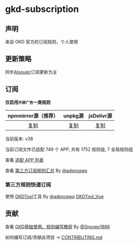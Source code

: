 # gkd-subscription

## 声明

来自 GKD 官方的订阅规则，个人使用

## 更新策略

同步[AIsouler](https://github.com/AIsouler/GKD_subscription)订阅更新为主

## 订阅

**仅启用`开屏广告`一类规则**

|                     npmmirror源（推荐）                      |                      unpkg源                      |                          jsDelivr源                          |
| :----------------------------------------------------------: | :-----------------------------------------------: | :----------------------------------------------------------: |
| [复制](https://registry.npmmirror.com/gkd-subscription/latest/files) | [复制](https://unpkg.com/gkd-subscription@latest) | [复制](https://cdn.jsdelivr.net/npm/gkd-subscription@latest/dist/gkd.json5) |

当前版本: v38

当前订阅文件已适配 749 个 APP, 共有 1752 规则组, 7 全局规则组

查看 [适配 APP 列表](./dist/README.md)

查看 [第三方订阅规则汇总](https://github.com/Adpro-Team/GKD_THS_List) By [@adproqwq](https://github.com/adproqwq)

### 第三方规则快速订阅

使用 [GKDTool](https://rules.adproqwq.xyz)工具 By [@adproqwq](https://github.com/adproqwq) [GKDTool_Vue](https://github.com/adproqwq/GKDTool_Vue)

## 贡献

查看 [GKD基础使用、规则编写教程](https://github.com/Snoopy1866/blogs/tree/main/software/gkd) By [@Snoopy1866](https://github.com/Snoopy1866)

如何编写订阅/贡献此项目 -> [CONTRIBUTING.md](./CONTRIBUTING.md)
